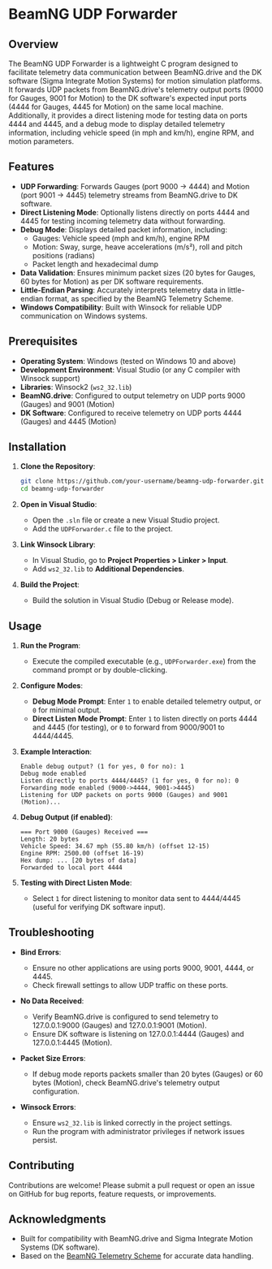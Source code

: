 # BeamNG UDP Forwarder

## Overview

The BeamNG UDP Forwarder is a lightweight C program designed to facilitate telemetry data communication between BeamNG.drive and the DK software (Sigma Integrate Motion Systems) for motion simulation platforms. It forwards UDP packets from BeamNG.drive's telemetry output ports (9000 for Gauges, 9001 for Motion) to the DK software's expected input ports (4444 for Gauges, 4445 for Motion) on the same local machine. Additionally, it provides a direct listening mode for testing data on ports 4444 and 4445, and a debug mode to display detailed telemetry information, including vehicle speed (in mph and km/h), engine RPM, and motion parameters.

## Features

- **UDP Forwarding**: Forwards Gauges (port 9000 → 4444) and Motion (port 9001 → 4445) telemetry streams from BeamNG.drive to DK software.
- **Direct Listening Mode**: Optionally listens directly on ports 4444 and 4445 for testing incoming telemetry data without forwarding.
- **Debug Mode**: Displays detailed packet information, including:
  - Gauges: Vehicle speed (mph and km/h), engine RPM
  - Motion: Sway, surge, heave accelerations (m/s²), roll and pitch positions (radians)
  - Packet length and hexadecimal dump
- **Data Validation**: Ensures minimum packet sizes (20 bytes for Gauges, 60 bytes for Motion) as per DK software requirements.
- **Little-Endian Parsing**: Accurately interprets telemetry data in little-endian format, as specified by the BeamNG Telemetry Scheme.
- **Windows Compatibility**: Built with Winsock for reliable UDP communication on Windows systems.

## Prerequisites

- **Operating System**: Windows (tested on Windows 10 and above)
- **Development Environment**: Visual Studio (or any C compiler with Winsock support)
- **Libraries**: Winsock2 (`ws2_32.lib`)
- **BeamNG.drive**: Configured to output telemetry on UDP ports 9000 (Gauges) and 9001 (Motion)
- **DK Software**: Configured to receive telemetry on UDP ports 4444 (Gauges) and 4445 (Motion)

## Installation

1. **Clone the Repository**:
   ```bash
   git clone https://github.com/your-username/beamng-udp-forwarder.git
   cd beamng-udp-forwarder
   ```

2. **Open in Visual Studio**:
   - Open the `.sln` file or create a new Visual Studio project.
   - Add the `UDPForwarder.c` file to the project.

3. **Link Winsock Library**:
   - In Visual Studio, go to **Project Properties > Linker > Input**.
   - Add `ws2_32.lib` to **Additional Dependencies**.

4. **Build the Project**:
   - Build the solution in Visual Studio (Debug or Release mode).

## Usage

1. **Run the Program**:
   - Execute the compiled executable (e.g., `UDPForwarder.exe`) from the command prompt or by double-clicking.

2. **Configure Modes**:
   - **Debug Mode Prompt**: Enter `1` to enable detailed telemetry output, or `0` for minimal output.
   - **Direct Listen Mode Prompt**: Enter `1` to listen directly on ports 4444 and 4445 (for testing), or `0` to forward from 9000/9001 to 4444/4445.

3. **Example Interaction**:
   ```
   Enable debug output? (1 for yes, 0 for no): 1
   Debug mode enabled
   Listen directly to ports 4444/4445? (1 for yes, 0 for no): 0
   Forwarding mode enabled (9000->4444, 9001->4445)
   Listening for UDP packets on ports 9000 (Gauges) and 9001 (Motion)...
   ```

4. **Debug Output (if enabled)**:
   ```
   === Port 9000 (Gauges) Received ===
   Length: 20 bytes
   Vehicle Speed: 34.67 mph (55.80 km/h) (offset 12-15)
   Engine RPM: 2500.00 (offset 16-19)
   Hex dump: ... [20 bytes of data]
   Forwarded to local port 4444
   ```

5. **Testing with Direct Listen Mode**:
   - Select `1` for direct listening to monitor data sent to 4444/4445 (useful for verifying DK software input).

## Troubleshooting

- **Bind Errors**:
  - Ensure no other applications are using ports 9000, 9001, 4444, or 4445.
  - Check firewall settings to allow UDP traffic on these ports.

- **No Data Received**:
  - Verify BeamNG.drive is configured to send telemetry to 127.0.0.1:9000 (Gauges) and 127.0.0.1:9001 (Motion).
  - Ensure DK software is listening on 127.0.0.1:4444 (Gauges) and 127.0.0.1:4445 (Motion).

- **Packet Size Errors**:
  - If debug mode reports packets smaller than 20 bytes (Gauges) or 60 bytes (Motion), check BeamNG.drive's telemetry output configuration.

- **Winsock Errors**:
  - Ensure `ws2_32.lib` is linked correctly in the project settings.
  - Run the program with administrator privileges if network issues persist.

## Contributing

Contributions are welcome! Please submit a pull request or open an issue on GitHub for bug reports, feature requests, or improvements.

## Acknowledgments

- Built for compatibility with BeamNG.drive and Sigma Integrate Motion Systems (DK software).
- Based on the [BeamNG Telemetry Scheme](./BeamNG_Telemetry_Scheme.pdf) for accurate data handling.
